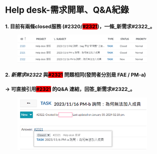 # Help desk-需求開單、Q\&A紀錄

### 1. 目前有兩條closed服務 (#2320/<mark style="background-color:red;">#2321</mark>)，一條_新需求#2322_。

<figure><img src="../.gitbook/assets/image (7).png" alt=""><figcaption></figcaption></figure>

### 2. _新需求#2322_ 與<mark style="background-color:red;">#2321</mark> 問題相同(發問者分別是 FAE  /  PM-a)

### -> 可直接引用<mark style="background-color:red;">#2321</mark> 的Q\&A 連結，回答_新需求#2322_。

<figure><img src="../.gitbook/assets/image (3) (1) (1) (1) (1).png" alt=""><figcaption></figcaption></figure>
